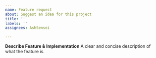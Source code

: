 ```yaml
---
name: Feature request
about: Suggest an idea for this project
title: ''
labels: ''
assignees: AshSensei

---
```


**Describe Feature & Implementation**
A clear and concise description of what the feature is.
